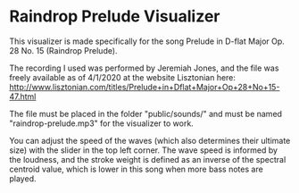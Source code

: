 Raindrop Prelude Visualizer
===========================

This visualizer is made specifically for the song Prelude in D-flat Major Op. 28 No. 15 (Raindrop Prelude). 

The recording I used was performed by Jeremiah Jones, and the file was freely available as of 4/1/2020 at the website Lisztonian here: http://www.lisztonian.com/titles/Prelude+in+Dflat+Major+Op+28+No+15-47.html 

The file must be placed in the folder "public/sounds/" and must be named "raindrop-prelude.mp3" for the visualizer to work. 

You can adjust the speed of the waves (which also determines their ultimate size) with the slider in the top left corner. The wave speed is informed by the loudness, and the stroke weight is defined as an inverse of the spectral centroid value, which is lower in this song when more bass notes are played.

